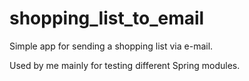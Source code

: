# shopping_list_to_email

Simple app for sending a shopping list via e-mail.

Used by me mainly for testing different Spring modules.
